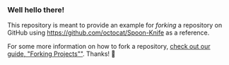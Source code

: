 ### Well hello there!

This repository is meant to provide an example for *forking* a repository on GitHub using https://github.com/octocat/Spoon-Knife as a reference.

For some more information on how to fork a repository, [check out our guide, "Forking Projects""](http://guides.github.com/overviews/forking/). Thanks! :sparkling_heart:
